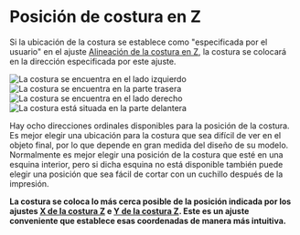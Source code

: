 Posición de costura en Z
====
Si la ubicación de la costura se establece como "especificada por el usuario" en el ajuste [Alineación de la costura en Z](z_seam_type.md), la costura se colocará en la dirección especificada por este ajuste.

<!--screenshot {
"image_path": "z_seam_x_left.png",
"models": [
    {
        "script": "rod_holder.scad",
        "transformation": ["rotateZ(-90)"]
    }
],
"camera_position": [-55, 128, 40],
"settings": {
    "z_seam_type": "back",
    "z_seam_position": "left"
},
"colours": 64
}-->
<!--screenshot {
"image_path": "z_seam_y_back.png",
"models": [
    {
        "script": "rod_holder.scad",
        "transformation": ["rotateZ(-90)"]
    }
],
"camera_position": [0, -77, 130],
"settings": {
    "z_seam_type": "back",
    "z_seam_position": "back"
},
"colours": 64
}-->
<!--screenshot {
"image_path": "z_seam_x_right.png",
"models": [
    {
        "script": "rod_holder.scad",
        "transformation": ["rotateZ(-90)"]
    }
],
"camera_position": [55, 128, 40],
"settings": {
    "z_seam_type": "back",
    "z_seam_position": "right"
},
"colours": 64
}-->
<!--screenshot {
"image_path": "z_seam_y_front.png",
"models": [
    {
        "script": "rod_holder.scad",
        "transformation": ["rotateZ(-90)"]
    }
],
"camera_position": [0, 77, 130],
"settings": {
    "z_seam_type": "back",
    "z_seam_position": "front"
},
"colours": 64
}-->
![La costura se encuentra en el lado izquierdo](../images/z_seam_x_left.png)
![La costura se encuentra en la parte trasera](../images/z_seam_y_back.png)
![La costura se encuentra en el lado derecho](../images/z_seam_x_right.png)
![La costura está situada en la parte delantera](../images/z_seam_y_front.png)

Hay ocho direcciones ordinales disponibles para la posición de la costura. Es mejor elegir una ubicación para la costura que sea difícil de ver en el objeto final, por lo que depende en gran medida del diseño de su modelo. Normalmente es mejor elegir una posición de la costura que esté en una esquina interior, pero si dicha esquina no está disponible también puede elegir una posición que sea fácil de cortar con un cuchillo después de la impresión.

**La costura se coloca lo más cerca posible de la posición indicada por los ajustes [X de la costura Z](z_seam_x.md) e [Y de la costura Z](z_seam_y.md). Este es un ajuste conveniente que establece esas coordenadas de manera más intuitiva.**